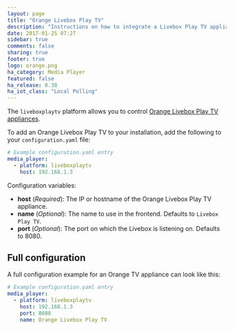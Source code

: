 ```yaml
---
layout: page
title: "Orange Livebox Play TV"
description: "Instructions on how to integrate a Livebox Play TV appliance into Home Assistant."
date: 2017-01-25 07:27
sidebar: true
comments: false
sharing: true
footer: true
logo: orange.png
ha_category: Media Player
featured: false
ha_release: 0.38
ha_iot_class: "Local Polling"
---
```


The `liveboxplaytv` platform allows you to control [Orange Livebox Play TV appliances](https://boutique.orange.fr/internet/decodeur-tv-livebox).

To add an Orange Livebox Play TV to your installation, add the following to your `configuration.yaml` file:

```yaml
# Example configuration.yaml entry
media_player:
  - platform: liveboxplaytv
    host: 192.168.1.3
```

Configuration variables:

- **host** (*Required*): The IP or hostname of the Orange Livebox Play TV appliance.
- **name** (*Optional*): The name to use in the frontend. Defaults to `Livebox Play TV`.
- **port** (*Optional*): The port on which the Livebox is listening on. Defaults to 8080.

## Full configuration

A full configuration example for an Orange TV appliance can look like this:

```yaml
# Example configuration.yaml entry
media_player:
  - platform: liveboxplaytv
    host: 192.168.1.3
    port: 8080
    name: Orange Livebox Play TV
```
